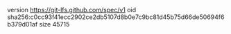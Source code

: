 version https://git-lfs.github.com/spec/v1
oid sha256:c0cc93f41ecc2902ce2db5107d8b0e7c9bc81d45b75d66de50694f6b379d01af
size 45715
